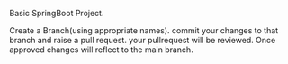 Basic SpringBoot Project.

Create a Branch(using appropriate names). commit your changes to that branch and raise a pull request.
 your pullrequest will be reviewed. Once approved changes will reflect to the main branch.
